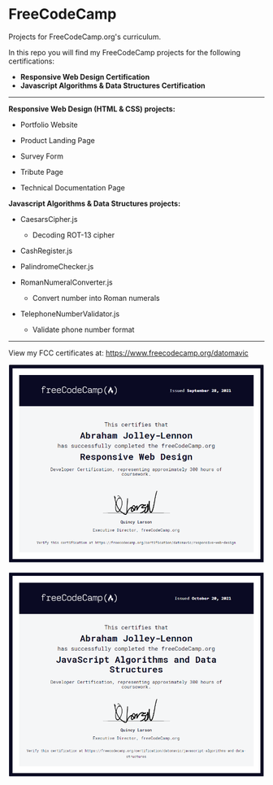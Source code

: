 # FreeCodeCamp #
Projects for FreeCodeCamp.org's curriculum.

In this repo you will find my FreeCodeCamp projects for the following certifications:

* **Responsive Web Design Certification**
* **Javascript Algorithms & Data Structures Certification**
-----
**Responsive Web Design (HTML & CSS) projects:**

* Portfolio Website

* Product Landing Page

* Survey Form

* Tribute Page

* Technical Documentation Page

**Javascript Algorithms & Data Structures projects:**

* CaesarsCipher.js

	* Decoding ROT-13 cipher

* CashRegister.js

* PalindromeChecker.js

* RomanNumeralConverter.js

	* Convert number into Roman numerals

* TelephoneNumberValidator.js

	* Validate phone number format

-----

View my FCC certificates at: https://www.freecodecamp.org/datomavic

![alt text](https://github.com/datomavic/FreeCodeCamp/blob/main/Responsive%20Web%20Design%20Certificate.png?raw=true)

![alt text](https://github.com/datomavic/FreeCodeCamp/blob/main/Javascript%20Algorithms%20%26%20Data%20Structures%20Certificate.png?raw=true)